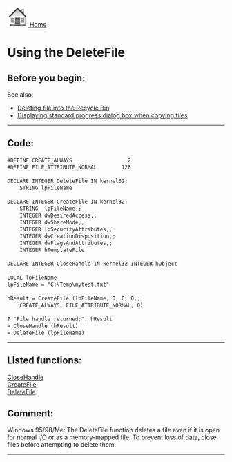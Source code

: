 [<img src="../images/home.png"> Home ](https://github.com/VFPX/Win32API)  

# Using the DeleteFile

## Before you begin:
See also:

* [Deleting file into the Recycle Bin](sample_321.md)  
* [Displaying standard progress dialog box when copying files](sample_508.md)  

  
***  


## Code:
```foxpro  
#DEFINE CREATE_ALWAYS                  2
#DEFINE FILE_ATTRIBUTE_NORMAL        128

DECLARE INTEGER DeleteFile IN kernel32;
	STRING lpFileName

DECLARE INTEGER CreateFile IN kernel32;
	STRING  lpFileName,;
	INTEGER dwDesiredAccess,;
	INTEGER dwShareMode,;
	INTEGER lpSecurityAttributes,;
	INTEGER dwCreationDisposition,;
	INTEGER dwFlagsAndAttributes,;
	INTEGER hTemplateFile

DECLARE INTEGER CloseHandle IN kernel32 INTEGER hObject

LOCAL lpFileName
lpFileName = "C:\Temp\mytest.txt"

hResult = CreateFile (lpFileName, 0, 0, 0,;
	CREATE_ALWAYS, FILE_ATTRIBUTE_NORMAL, 0)

? "File handle returned:", hResult
= CloseHandle (hResult)
= DeleteFile (lpFileName)  
```  
***  


## Listed functions:
[CloseHandle](../libraries/kernel32/CloseHandle.md)  
[CreateFile](../libraries/kernel32/CreateFile.md)  
[DeleteFile](../libraries/kernel32/DeleteFile.md)  

## Comment:
Windows 95/98/Me: The DeleteFile function deletes a file even if it is open for normal I/O or as a memory-mapped file. To prevent loss of data, close files before attempting to delete them.  
  
***  

